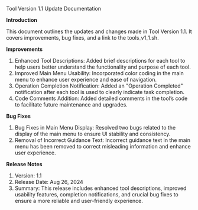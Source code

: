 Tool Version 1.1 Update Documentation

**Introduction**

This document outlines the updates and changes made in Tool Version 1.1. It covers improvements, bug fixes, and a link to the tools_v1_1.sh.

**Improvements**

1.	Enhanced Tool Descriptions:
Added brief descriptions for each tool to help users better understand the functionality and purpose of each tool.
2.	Improved Main Menu Usability:
Incorporated color coding in the main menu to enhance user experience and ease of navigation.
3.	Operation Completion Notification:
Added an "Operation Completed" notification after each tool is used to clearly indicate task completion.
4.	Code Comments Addition:
Added detailed comments in the tool’s code to facilitate future maintenance and upgrades.

**Bug Fixes**

1.	Bug Fixes in Main Menu Display:
Resolved two bugs related to the display of the main menu to ensure UI stability and consistency.
2.	Removal of Incorrect Guidance Text:
Incorrect guidance text in the main menu has been removed to correct misleading information and enhance user experience.

**Release Notes**

1.	Version: 1.1
2.	Release Date: Aug 26, 2024
3.	Summary: This release includes enhanced tool descriptions, improved usability features, completion notifications, and crucial bug fixes to ensure a more reliable and user-friendly experience.

